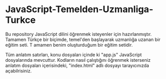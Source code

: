 # JavaScript-Temelden-Uzmanliga-Turkce
Bu repository JavaScript dilini öğrenmek isteyenler için hazırlanmıştır. 
Tamamen Türkçe bir biçimde, temel'den başlayarak uzmanlığa uzanan bir eğitim seti. T
amamen benim oluşturduğum bir eğitim setidir.

Tüm anlatım satırları,
konu dosyaları içinde ki "app.js" JavaScript dosyalarında mevcuttur.
Kodların nasıl çalıştığını öğrenmek isterseniz anlatım dosyaları içerisindeki,
"index.html" adlı dosyayı tarayıcınızda açabilrisiniz.
